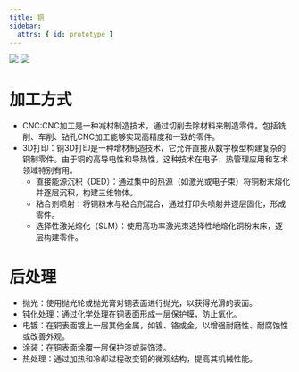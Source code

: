 ```yaml
---
title: 铜
sidebar:
  attrs: { id: prototype }
---
```


![](https://nexmaker-profabx.oss-cn-hangzhou.aliyuncs.com/img/applications-of-brass-bronze-and-copper-optimized.jpg)
![](https://nexmaker-profabx.oss-cn-hangzhou.aliyuncs.com/img/WX20240602-230239.png)
# 加工方式
* CNC:CNC加工是一种减材制造技术，通过切削去除材料来制造零件。包括铣削、车削、钻孔CNC加工能够实现高精度和一致的零件。
* 3D打印：铜3D打印是一种增材制造技术，它允许直接从数字模型构建复杂的铜制零件。由于铜的高导电性和导热性，这种技术在电子、热管理应用和艺术领域特别有用。
    * 直接能源沉积（DED）：通过集中的热源（如激光或电子束）将铜粉末熔化并逐层沉积，构建三维物体。
    * 粘合剂喷射：将铜粉末与粘合剂混合，通过打印头喷射并逐层固化，形成零件。
    * 选择性激光熔化（SLM）：使用高功率激光束选择性地熔化铜粉末床，逐层构建零件。
# 后处理
* 抛光：使用抛光轮或抛光膏对铜表面进行抛光，以获得光滑的表面。
* 钝化处理：通过化学处理在铜表面形成一层保护膜，防止氧化。
* 电镀：在铜表面镀上一层其他金属，如镍、铬或金，以增强耐磨性、耐腐蚀性或改善外观。
* 涂装：在铜表面涂覆一层保护漆或装饰漆。
* 热处理：通过加热和冷却过程改变铜的微观结构，提高其机械性能。
